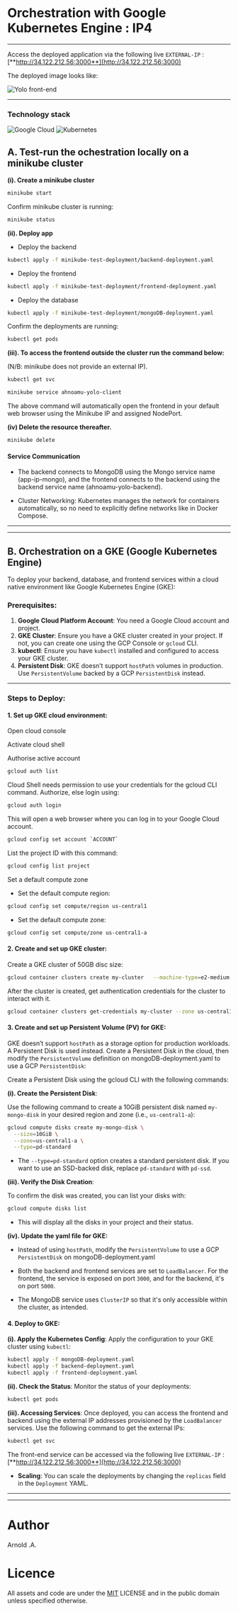 
# Orchestration with Google Kubernetes Engine : IP4

--------------------------------------------------------------------------------------------------------

Access the deployed application via the following live `EXTERNAL-IP` : [**http://34.122.212.56:3000**](http://34.122.212.56:3000)

The deployed image looks like:


![Yolo front-end](./front-end-image.png?raw=true)

--------------------------------------------------------------------------------------------------------

### Technology stack
![Google Cloud](https://img.shields.io/badge/GoogleCloud-%234285F4.svg?style=for-the-badge&logo=google-cloud&logoColor=white)
![Kubernetes](https://img.shields.io/badge/kubernetes-%23326ce5.svg?style=for-the-badge&logo=kubernetes&logoColor=white)


## A. Test-run the ochestration locally on a minikube cluster

**(i). Create a minikube cluster**

```sh
minikube start
```

Confirm minikube cluster is running:
```sh
minikube status
```

**(ii). Deploy app**

- Deploy the backend

```sh
kubectl apply -f minikube-test-deployment/backend-deployment.yaml
```

- Deploy the frontend
	
```sh
kubectl apply -f minikube-test-deployment/frontend-deployment.yaml
```

- Deploy the database

```sh
kubectl apply -f minikube-test-deployment/mongoDB-deployment.yaml
```


Confirm the deployments are running:	
```sh
kubectl get pods
```


**(iii). To access the frontend outside the cluster run the command below:**

(N/B: minikube does not provide an external IP). 

```sh
kubectl get svc
```

```sh
minikube service ahnoamu-yolo-client 
```
The above command will automatically open the frontend in your default web browser using the Minikube IP and assigned NodePort.


**(iv) Delete the resource thereafter.**

```sh
minikube delete 
```
 

#### Service Communication 
- The backend connects to MongoDB using the Mongo service name (app-ip-mongo), and the frontend connects to the backend using the backend service name (ahnoamu-yolo-backend).

- Cluster Networking: Kubernetes manages the network for containers automatically, so no need to explicitly define networks like in Docker Compose.


--------------------------------------------------------------------------------------------------------



-------------------------------------------------------------------------------------------------------- 

## B. Orchestration on a GKE (Google Kubernetes Engine)

To deploy your backend, database, and frontend services within a cloud native environment like Google Kubernetes Engine (GKE):

### Prerequisites:

1. **Google Cloud Platform Account**: You need a Google Cloud account and project.
2. **GKE Cluster**: Ensure you have a GKE cluster created in your project. If not, you can create one using the GCP Console or `gcloud` CLI.
3. **kubectl**: Ensure you have `kubectl` installed and configured to access your GKE cluster.
4. **Persistent Disk**: GKE doesn’t support `hostPath` volumes in production. Use `PersistentVolume` backed by a GCP `PersistentDisk` instead.

---

### Steps to Deploy:

#### 1. Set up GKE cloud environment:

Open cloud console

Activate cloud shell

Authorise active account
```bash
gcloud auth list
```
Cloud Shell needs permission to use your credentials for the gcloud CLI command. Authorize, else login using:
   
```bash
gcloud auth login
```
This will open a web browser where you can log in to your Google Cloud account.

```bash
gcloud config set account `ACCOUNT`
```
	
List the project ID with this command:
```bash	
gcloud config list project	
```

Set a default compute zone

- Set the default compute region:

```bash
gcloud config set compute/region us-central1	
```
- Set the default compute zone:
```bash
gcloud config set compute/zone us-central1-a
```


#### 2. Create and set up GKE cluster:

Create a GKE cluster of 50GB disc size:
   
```bash
gcloud container clusters create my-cluster   --machine-type=e2-medium   --zone us-central1-a   --disk-type pd-standard   --disk-size 50GB
```

After the cluster is created, get authentication credentials for the cluster to interact with it.

```bash
gcloud container clusters get-credentials my-cluster --zone us-central1-a
```


#### 3. Create and set up Persistent Volume (PV) for GKE:
   
GKE doesn’t support `hostPath` as a storage option for production workloads. A Persistent Disk is used instead. 
Create a Persistent Disk in the cloud, then modify the `PersistentVolume` definition on mongoDB-deployment.yaml to use a GCP `PersistentDisk`:


Create a Persistent Disk using the gcloud CLI with the following commands:

**(i). Create the Persistent Disk**:

Use the following command to create a 10GiB persistent disk named `my-mongo-disk` in your desired region and zone (i.e., `us-central1-a`):

```bash
gcloud compute disks create my-mongo-disk \
  --size=10GiB \
  --zone=us-central1-a \
  --type=pd-standard
```

- The `--type=pd-standard` option creates a standard persistent disk. If you want to use an SSD-backed disk, replace `pd-standard` with `pd-ssd`.


**(iii). Verify the Disk Creation**:

To confirm the disk was created, you can list your disks with:

```bash
gcloud compute disks list
```
- This will display all the disks in your project and their status.

**(iv). Update the yaml file for GKE:**

- Instead of using `hostPath`, modify the `PersistentVolume` to use a GCP `PersistentDisk` on mongoDB-deployment.yaml

- Both the backend and frontend services are set to `LoadBalancer`. For the frontend, the service is exposed on port `3000`, and for the backend, it's on port `5000`.

- The MongoDB service uses `ClusterIP` so that it's only accessible within the cluster, as intended.



#### 4. Deploy to GKE:

**(i). Apply the Kubernetes Config**:
Apply the configuration to your GKE cluster using `kubectl`:

```bash
kubectl apply -f mongoDB-deployment.yaml
kubectl apply -f backend-deployment.yaml
kubectl apply -f frontend-deployment.yaml
```

**(ii). Check the Status**:
Monitor the status of your deployments:

```bash
kubectl get pods
```

**(iii). Accessing Services**:
Once deployed, you can access the frontend and backend using the external IP addresses provisioned by the `LoadBalancer` services. Use the following command to get the external IPs:

```bash
kubectl get svc
```
   
The front-end service can be accessed via the following live `EXTERNAL-IP` : [**http://34.122.212.56:3000**](http://34.122.212.56:3000)


- **Scaling**: You can scale the deployments by changing the `replicas` field in the `Deployment` YAML.

-------------------------------------------------------------------------------------------------------- 

-------------------------------------------------------------------------------------------------------- 

# Author
Arnold .A.


# Licence
All assets and code are under the [MIT](https://choosealicense.com/licenses/mit/) LICENSE and in the public domain unless specified otherwise.



